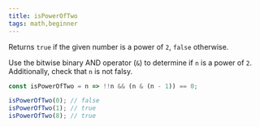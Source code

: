 ```yaml
---
title: isPowerOfTwo
tags: math,beginner
---
```


Returns `true` if the given number is a power of `2`, `false` otherwise.

Use the bitwise binary AND operator (`&`) to determine if `n` is a power of `2`. 
Additionally, check that `n` is not falsy.

```js
const isPowerOfTwo = n => !!n && (n & (n - 1)) == 0;
```

```js
isPowerOfTwo(0); // false
isPowerOfTwo(1); // true
isPowerOfTwo(8); // true
```
